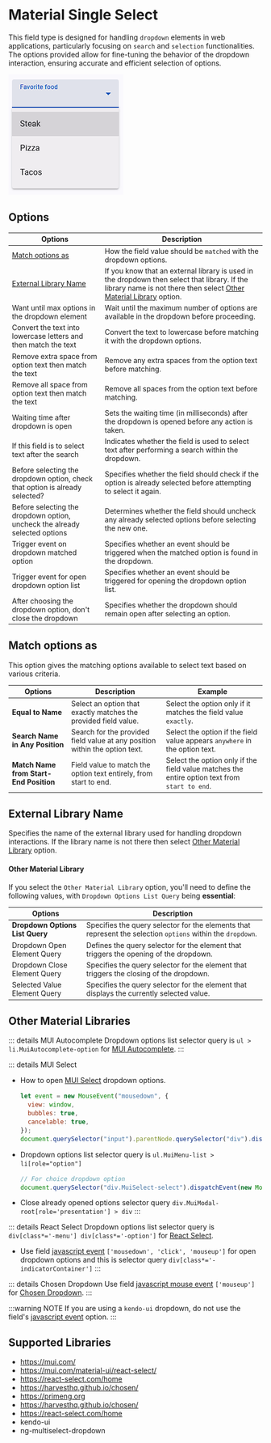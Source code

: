 # Material Single Select

This field type is designed for handling `dropdown` elements in web applications, particularly focusing on `search` and `selection` functionalities. The options provided allow for fine-tuning the behavior of the dropdown interaction, ensuring accurate and efficient selection of options.

![img](image/image-1.png)

## Options

| Options                                                                      | Description                                                                                                                                                                                   |
| ---------------------------------------------------------------------------- | --------------------------------------------------------------------------------------------------------------------------------------------------------------------------------------------- |
| [Match options as](#match-options-as)                                        | How the field value should be `matched` with the dropdown options.                                                                                                                            |
| [External Library Name](#external-library-name)                              | If you know that an external library is used in the dropdown then select that library. If the library name is not there then select [Other Material Library](#other-material-library) option. |
| Want until max options in the dropdown element                               | Wait until the maximum number of options are available in the dropdown before proceeding.                                                                                                     |
| Convert the text into lowercase letters and then match the text              | Convert the text to lowercase before matching it with the dropdown options.                                                                                                                   |
| Remove extra space from option text then match the text                      | Remove any extra spaces from the option text before matching.                                                                                                                                 |
| Remove all space from option text then match the text                        | Remove all spaces from the option text before matching.                                                                                                                                       |
| Waiting time after dropdown is open                                          | Sets the waiting time (in milliseconds) after the dropdown is opened before any action is taken.                                                                                              |
| If this field is to select text after the search                             | Indicates whether the field is used to select text after performing a search within the dropdown.                                                                                             |
| Before selecting the dropdown option, check that option is already selected? | Specifies whether the field should check if the option is already selected before attempting to select it again.                                                                              |
| Before selecting the dropdown option, uncheck the already selected options   | Determines whether the field should uncheck any already selected options before selecting the new one.                                                                                        |
| Trigger event on dropdown matched option                                     | Specifies whether an event should be triggered when the matched option is found in the dropdown.                                                                                              |
| Trigger event for open dropdown option list                                  | Specifies whether an event should be triggered for opening the dropdown option list.                                                                                                          |
| After choosing the dropdown option, don't close the dropdown                 | Specifies whether the dropdown should remain open after selecting an option.                                                                                                                  |

## Match options as

This option gives the matching options available to select text based on various criteria.

| Options                                | Description                                                                 | Example                                                                                       |
| -------------------------------------- | --------------------------------------------------------------------------- | --------------------------------------------------------------------------------------------- |
| **Equal to Name**                      | Select an option that exactly matches the provided field value.             | Select the option only if it matches the field value `exactly`.                               |
| **Search Name in Any Position**        | Search for the provided field value at any position within the option text. | Select the option if the field value appears `anywhere` in the option text.                   |
| **Match Name from Start-End Position** | Field value to match the option text entirely, from start to end.           | Select the option only if the field value matches the entire option text from `start to end`. |

## External Library Name

Specifies the name of the external library used for handling dropdown interactions. If the library name is not there then select [Other Material Library](#other-material-library) option.

#### Other Material Library

If you select the `Other Material Library` option, you'll need to define the following values, with `Dropdown Options List Query` being **essential**:

| Options                         | Description                                                                                                 |
| ------------------------------- | ----------------------------------------------------------------------------------------------------------- |
| **Dropdown Options List Query** | Specifies the query selector for the elements that represent the selection `options` within the `dropdown`. |
| Dropdown Open Element Query     | Defines the query selector for the element that triggers the opening of the dropdown.                       |
| Dropdown Close Element Query    | Specifies the query selector for the element that triggers the closing of the dropdown.                     |
| Selected Value Element Query    | Specifies the query selector for the element that displays the currently selected value.                    |

## Other Material Libraries

::: details MUI Autocomplete
Dropdown options list selector query is `ul > li.MuiAutocomplete-option` for [MUI Autocomplete](https://mui.com/material-ui/react-autocomplete/).
:::

::: details MUI Select

- How to open [MUI Select](https://mui.com/material-ui/react-select/) dropdown options.
  ```js
  let event = new MouseEvent("mousedown", {
    view: window,
    bubbles: true,
    cancelable: true,
  });
  document.querySelector("input").parentNode.querySelector("div").dispatchEvent(event);
  ```
- Dropdown options list selector query is `ul.MuiMenu-list > li[role="option"]`
  ```js
  // For choice dropdown option
  document.querySelector("div.MuiSelect-select").dispatchEvent(new MouseEvent("mousedown", { bubbles: true }));
  ```
- Close already opened options selector query `div.MuiModal-root[role='presentation'] > div`
  :::

::: details React Select
Dropdown options list selector query is `div[class*='-menu'] div[class*='-option']` for [React Select](https://react-select.com/home).

- Use field [javascript event](/documentation/form-fields/field-settings#trigger-javascript-event) `['mousedown', 'click', 'mouseup']` for open dropdown options and this is selector query `div[class*='-indicatorContainer']`
  :::

::: details Chosen Dropdown
Use field [javascript mouse event](/documentation/form-fields/field-settings#trigger-javascript-mouse-event) `['mouseup']` for [Chosen Dropdown](https://harvesthq.github.io/chosen/).
:::

:::warning NOTE
If you are using a `kendo-ui` dropdown, do not use the field's [javascript event](/documentation/form-fields/field-settings#trigger-javascript-event) option.
:::

## Supported Libraries

- https://mui.com/
- https://mui.com/material-ui/react-select/
- https://react-select.com/home
- https://harvesthq.github.io/chosen/
- https://primeng.org
- https://harvesthq.github.io/chosen/
- https://react-select.com/home
- kendo-ui
- ng-multiselect-dropdown
